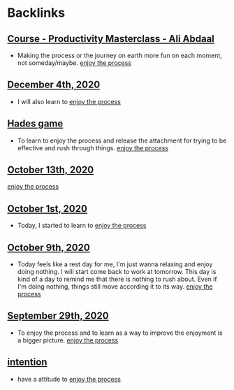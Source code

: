 
# Backlinks
## [Course - Productivity Masterclass - Ali Abdaal](<Course - Productivity Masterclass - Ali Abdaal.md>)
- Making the process or the journey on earth more fun on each moment, not someday/maybe. [enjoy the process](<enjoy the process.md>)

## [December 4th, 2020](<December 4th, 2020.md>)
- I will also learn to [enjoy the process](<enjoy the process.md>)

## [Hades game](<Hades game.md>)
- To learn to enjoy the process and release the attachment for trying to be effective and rush through things. [enjoy the process](<enjoy the process.md>)

## [October 13th, 2020](<October 13th, 2020.md>)
[enjoy the process](<enjoy the process.md>)

## [October 1st, 2020](<October 1st, 2020.md>)
- Today, I started to learn to [enjoy the process](<enjoy the process.md>)

## [October 9th, 2020](<October 9th, 2020.md>)
- Today feels like a rest day for me, I'm just wanna relaxing and enjoy doing nothing. I will start come back to work at tomorrow. This day is kind of a day to remind me that there is nothing to rush about. Even if I'm doing nothing, things still move according it to its way. [enjoy the process](<enjoy the process.md>)

## [September 29th, 2020](<September 29th, 2020.md>)
- To enjoy the process and to learn as a way to improve the enjoyment is a bigger picture. [enjoy the process](<enjoy the process.md>)

## [intention](<intention.md>)
- have a attitude to [enjoy the process](<enjoy the process.md>)

